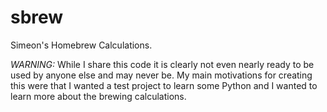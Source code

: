 # sbrew

Simeon's Homebrew Calculations. 

*WARNING:* While I share this code it is clearly not even nearly ready 
to be used by anyone else and may never be. My main motivations for creating 
this were that I wanted a test project to learn some Python and I wanted to 
learn more about the brewing calculations.


